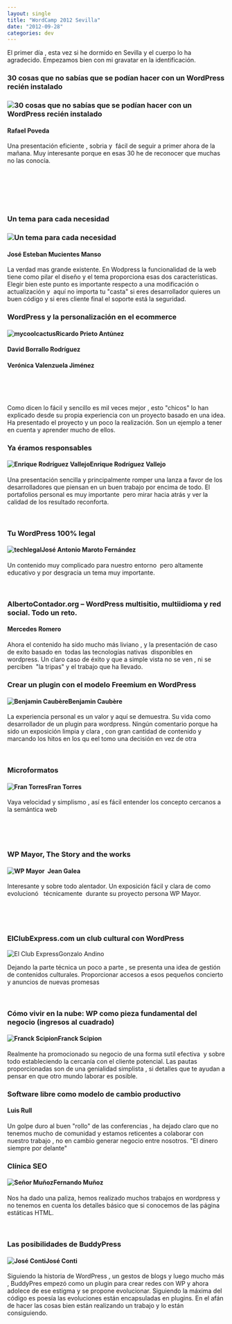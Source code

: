 ```yaml
---
layout: single
title: "WordCamp 2012 Sevilla"
date: "2012-09-28"
categories: dev
---
```


El primer día , esta vez si he dormido en Sevilla y el cuerpo lo ha agradecido. Empezamos bien con mi gravatar en la identificación.

### 30 cosas que no sabías que se podían hacer con un WordPress recién instalado

### ![](images/e080a3abf7c4b3e50802363b037a7c1a.jpeg "30 cosas que no sabías que se podían hacer con un WordPress recién instalado")

#### Rafael Poveda

Una presentación eficiente , sobria y  fácil de seguir a primer ahora de la mañana. Muy interesante porque en esas 30 he de reconocer que muchas no las conocía.

 

 

 

### Un tema para cada necesidad

### ![](images/d282b6071b2451b678fbb101d4cf9058.jpeg "Un tema para cada necesidad")

#### José Esteban Mucientes Manso

La verdad mas grande existente. En Wodpress la funcionalidad de la web tiene como pilar el diseño y el tema proporciona esas dos características. Elegir bien este punto es importante respecto a una modificación o actualización y  aquí no importa tu "casta" si eres desarrollador quieres un buen código y si eres cliente final el soporte está la seguridad.

### WordPress y la personalización en el ecommerce

#### ![](images/Cactus-logo.png "mycoolcactus")Ricardo Prieto Antúnez

#### David Borrallo Rodríguez

#### Verónica Valenzuela Jiménez

 

 

Como dicen lo fácil y sencillo es mil veces mejor , esto "chicos" lo han explicado desde su propia experiencia con un proyecto basado en una idea. Ha presentado el proyecto y un poco la realización. Son un ejemplo a tener en cuenta y aprender mucho de ellos.

### Ya éramos responsables

#### ![](images/79714505f877646bdabb4f85dd0d76c3.jpeg "Enrique Rodríguez Vallejo")Enrique Rodríguez Vallejo

Una presentación sencilla y principalmente romper una lanza a favor de los desarrolladores que piensan en un buen trabajo por encima de todo. El portafolios personal es muy importante  pero mirar hacia atrás y ver la calidad de los resultado reconforta.

 

### Tu WordPress 100% legal

#### ![](images/logoweb2.png "techlegal")José Antonio Maroto Fernández

Un contenido muy complicado para nuestro entorno  pero altamente educativo y por desgracia un tema muy importante.

 

### AlbertoContador.org – WordPress multisitio, multiidioma y red social. Todo un reto.

#### Mercedes Romero

Ahora el contenido ha sido mucho más liviano , y la presentación de caso de exito basado en  todas las tecnologías nativas  disponibles en wordpress. Un claro caso de éxito y que a simple vista no se ven , ni se perciben  "la tripas" y el trabajo que ha llevado.

### Crear un plugin con el modelo Freemium en WordPress

#### ![](images/8c17478e9c839a2ae3d8a2d1d4ab3ad6.jpeg "Benjamin Caubère")Benjamin Caubère

La experiencia personal es un valor y aquí se demuestra. Su vida como desarrollador de un plugin para wordpress. Ningún comentario porque ha sido un exposición limpia y clara , con gran cantidad de contenido y marcando los hitos en los qu eel tomo una decisión en vez de otra

 

### Microformatos

#### ![](images/4a2458835dd28e8e1cc700b675321606.jpeg "Fran Torres")Fran Torres

Vaya velocidad y simplismo , así es fácil entender los concepto cercanos a la semántica web

 

 

### WP Mayor, The Story and the works

#### ![](images/ba721a96a11dd5a71e73f20377bdc92d.jpeg "WP Mayor")  Jean Galea

Interesante y sobre todo alentador. Un exposición fácil y clara de como evolucionó   técnicamente  durante su proyecto persona WP Mayor.

 

 

### ElClubExpress.com un club cultural con WordPress

![](images/elclubexpress.png "El Club Express")Gonzalo Andino

Dejando la parte técnica un poco a parte , se presenta una idea de gestión de contenidos culturales. Proporcionar accesos a esos pequeños concierto y anuncios de nuevas promesas

 

### Cómo vivir en la nube: WP como pieza fundamental del negocio (ingresos al cuadrado)

#### ![](images/b0dfc4288599b627ec45f3c2ca7ce8d9.jpeg "Franck Scipion")Franck Scipion

Realmente ha promocionado su negocio de una forma sutil efectiva  y sobre todo estableciendo la cercanía con el cliente potencial. Las pautas proporcionadas son de una genialidad simplista , si detalles que te ayudan a pensar en que otro mundo laborar es posible.

### Software libre como modelo de cambio productivo

#### Luis Rull

Un golpe duro al buen "rollo" de las conferencias , ha dejado claro que no tenemos mucho de comunidad y estamos reticentes a colaborar con nuestro trabajo , no en cambio generar negocio entre nosotros. "El dinero siempre por delante"

### Clínica SEO

#### ![](images/73cf6d6184ce099627b9e1aa0124597f.jpeg "Señor Muñoz")Fernando Muñoz

Nos ha dado una paliza, hemos realizado muchos trabajos en wordpress y no tenemos en cuenta los detalles básico que si conocemos de las página estáticas HTML.

 

### Las posibilidades de BuddyPress

#### ![](images/58739a905a719e6f1591333917b3118b.jpeg "José Conti")José Conti

Siguiendo la historia de WordPress , un gestos de blogs y luego mucho más , BuddyPres empezó como un plugin para crear redes con WP y ahora adolece de ese estigma y se propone evolucionar. Siguiendo la máxima del código es poesía las evoluciones están encapsuladas en plugins. En el afán de hacer las cosas bien están realizando un trabajo y lo están consiguiendo.
